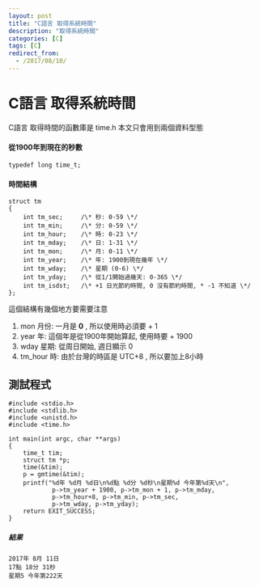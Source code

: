 ```yaml
---
layout: post
title: "C語言 取得系統時間"
description: "取得系統時間"
categories: [C]
tags: [C]
redirect_from:
  - /2017/08/10/
---
```

# C語言 取得系統時間 #

C語言 取得時間的函數庫是 time.h
本文只會用到兩個資料型態

#### 從1900年到現在的秒數 ####
	typedef long time_t;

#### 時間結構 ####

	struct tm
	{
		int	tm_sec;		/\* 秒: 0-59 \*/
		int	tm_min;		/\* 分: 0-59 \*/
		int	tm_hour;	/\* 時: 0-23 \*/
		int	tm_mday;	/\* 日: 1-31 \*/
		int	tm_mon;		/\* 月: 0-11 \*/
		int	tm_year;	/\* 年: 1900到現在幾年 \*/
		int	tm_wday;	/\* 星期 (0-6) \*/
		int	tm_yday;	/\* 從1/1開始過幾天: 0-365 \*/
		int	tm_isdst;	/\* +1 日光節約時間, 0 沒有節約時間, * -1 不知道 \*/
	};

這個結構有幾個地方要需要注意
1. mon 月份: 一月是 **0** , 所以使用時必須要 + 1
2. year 年: 這個年是從1900年開始算起, 使用時要 + 1900
3. wday 星期: 從周日開始, 週日顯示 0
4. tm_hour 時: 由於台灣的時區是 UTC+8 , 所以要加上8小時

## 測試程式 ##

	#include <stdio.h>
	#include <stdlib.h>
	#include <unistd.h>
	#include <time.h>
	
	int main(int argc, char **args)
	{
		time_t tim;
		struct tm *p;
		time(&tim);
		p = gmtime(&tim);
		printf("%d年 %d月 %d日\n%d點 %d分 %d秒\n星期%d 今年第%d天\n",
				p->tm_year + 1900, p->tm_mon + 1, p->tm_mday,
				p->tm_hour+8, p->tm_min, p->tm_sec,
				p->tm_wday, p->tm_yday);
		return EXIT_SUCCESS;
	}

##### 結果 #####
	2017年 8月 11日
	17點 18分 31秒
	星期5 今年第222天